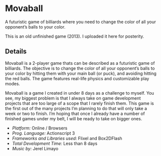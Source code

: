 # Movaball
A futuristic game of billiards where you need to change the color of all your opponent’s balls to your color. 

This is an old unfinished game (2013). I uploaded it here for posterity.

## Details
Movaball is a 2-player game thats can be described as a futuristic game of billiards. The objective is to change the color of all your opponent’s balls to your color by hitting them with your main ball (or puck), and avoiding hitting the red balls.  The game features real-life physics and customizable play modes.

Movaball is a game I created in under 8 days as a challenge to myself. You see, my biggest problem is that I always take on game development projects that are too large of a scope that I rarely finish them. This game is the first out of the many projects I’m planning to do that will only take a week or two to finish. I’m hoping that once I already have a number of finished games under my belt, I will be ready to take on bigger ones.

  * *Platform:* Online / Browsers
  * *Prog. Language:* Actionscript 3
  * *Frameworks and Libraries used:* Flixel and Box2DFlash
  * *Total Development Time:* Less than 8 days
  * *Music by:* Jerel Limayo
